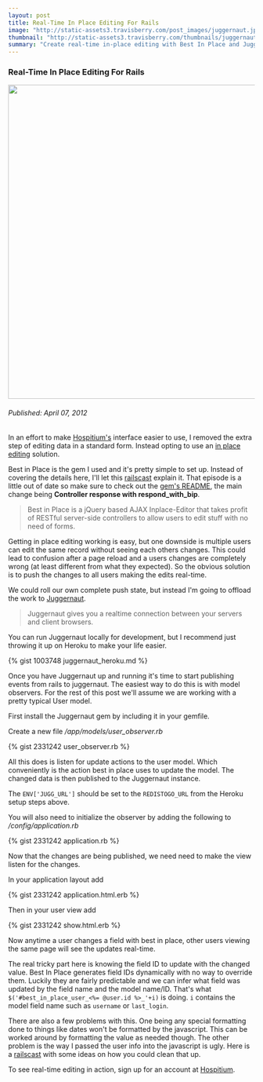 ```yaml
--- 
layout: post
title: Real-Time In Place Editing For Rails
image: "http://static-assets3.travisberry.com/post_images/juggernaut.jpg"
thumbnail: "http://static-assets3.travisberry.com/thumbnails/juggernaut_thumb.jpg"
summary: "Create real-time in-place editing with Best In Place and Juggernaut."
---
```

<article class="post clearfix">
  <h3>Real-Time In Place Editing For Rails</h3>
  <a href="http://marvel.wikia.com/File:Juggernaut_33.jpg" class="postImageLink"><img src="http://static-assets3.travisberry.com/post_images/juggernaut.jpg" alt="" class="thumbnail alignleft" width=640  /></a>
  <h6>Published: April 07, 2012</h6>

In an effort to make [Hospitium's](http://hospitium.co) interface easier to use, I removed the extra step of editing data in a standard form. Instead opting to use an [in place editing](https://www.ruby-toolbox.com/categories/rails_in_place_editing) solution.

Best in Place is the gem I used and it's pretty simple to set up. Instead of covering the details here, I'll let this [railscast](http://railscasts.com/episodes/302-in-place-editing) explain it. That episode is a little out of date so make sure to check out the [gem's README](https://github.com/bernat/best_in_place), the main change being **Controller response with respond\_with\_bip**.

> Best in Place is a jQuery based AJAX Inplace-Editor that takes profit of RESTful server-side controllers to allow users to edit stuff with no need of forms.

Getting in place editing working is easy, but one downside is multiple users can edit the same record without seeing each others changes. This could lead to confusion after a page reload and a users changes are completely wrong (at least different from what they expected). So the obvious solution is to push the changes to all users making the edits real-time.

<div class="clearfix"></div>

We could roll our own complete push state, but instead I'm going to offload the work to [Juggernaut](https://github.com/maccman/juggernaut).

> Juggernaut gives you a realtime connection between your servers and client browsers.

You can run Juggernaut locally for development, but I recommend just throwing it up on Heroku to make your life easier.

<div class="clearfix"></div>

<div class="gistFallback">
{% gist 1003748 juggernaut_heroku.md %}
</div>

Once you have Juggernaut up and running it's time to start publishing events from rails to juggernaut. The easiest way to do this is with model observers. For the rest of this post we'll assume we are working with a pretty typical User model.

First install the Juggernaut gem by including it in your gemfile. 

Create a new file _/app/models/user\_observer.rb_

<div class="gistFallback">
{% gist 2331242 user_observer.rb %}
</div>

All this does is listen for update actions to the user model. Which conveniently is the action best in place uses to update the model. The changed data is then published to the Juggernaut instance. 

The `ENV['JUGG_URL']` should be set to the `REDISTOGO_URL` from the Heroku setup steps above.

You will also need to initialize the observer by adding the following to _/config/application.rb_

<div class="gistFallback">
{% gist 2331242 application.rb %}
</div>

Now that the changes are being published, we need need to make the view listen for the changes.

In your application layout add

<div class="gistFallback">
{% gist 2331242 application.html.erb %}
</div>

Then in your user view add

<div class="gistFallback">
{% gist 2331242 show.html.erb %}
</div>

Now anytime a user changes a field with best in place, other users viewing the same page will see the updates real-time.

The real tricky part here is knowing the field ID to update with the changed value. Best In Place generates field IDs dynamically with no way to override them. Luckily they are fairly predictable and we can infer what field was updated by the field name and the model name/ID. That's what `$('#best_in_place_user_<%= @user.id %>_'+i)` is doing. `i` contains the model field name such as `username` or `last_login`.

There are also a few problems with this. One being any special formatting done to things like dates won't be formatted by the javascript. This can be worked around by formatting the value as needed though. The other problem is the way I passed the user info into the javascript is ugly. Here is a [railscast](http://railscasts.com/episodes/324-passing-data-to-javascript) with some ideas on how you could clean that up.

To see real-time editing in action, sign up for an account at [Hospitium](http://hospitium.co/users/sign_up).

</article>